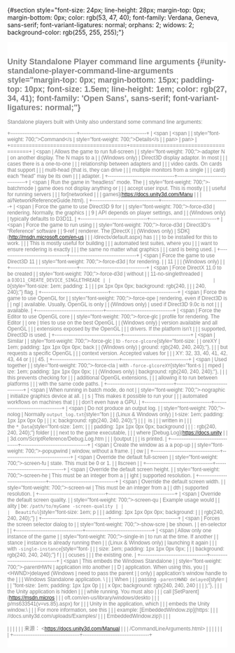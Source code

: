  {#section style="font-size: 24px; line-height: 28px; margin-top: 0px; margin-bottom: 0px; color: rgb(53, 47, 40); font-family: Verdana, Geneva, sans-serif; font-variant-ligatures: normal; orphans: 2; widows: 2; background-color: rgb(255, 255, 255);"}

<div class="content"
style="padding: 10px 0px; color: rgb(53, 47, 40); font-family: Verdana, Geneva, sans-serif; font-size: 12px; font-variant-ligatures: normal; orphans: 2; widows: 2; background-color: rgb(255, 255, 255);">

<div style="color:gray">

Unity Standalone Player command line arguments {#unity-standalone-player-command-line-arguments style="margin-top: 0px; margin-bottom: 15px; padding-top: 10px; font-size: 1.5em; line-height: 1em; color: rgb(27, 34, 41); font-family: 'Open Sans', sans-serif; font-variant-ligatures: normal;"}
----------------------------------------------

Standalone players built with Unity also understand some command line
arguments:

+--------------------------------------+--------------------------------------+
| <span                                | <span                                |
| style="font-weight: 700;">Command</s | style="font-weight: 700;">Details</s |
| pan>                                 | pan>                                 |
+======================================+======================================+
| <span                                | Allows the game to run full-screen   |
| style="font-weight: 700;">-adapter N | on another display. The N maps to a  |
| (Windows only)</span>                | Direct3D display adaptor. In most    |
|                                      | cases there is a one-to-one          |
|                                      | relationship between adapters and    |
|                                      | video cards. On cards that support   |
|                                      | multi-head (that is, they can drive  |
|                                      | multiple monitors from a single      |
|                                      | card) each “head” may be its own     |
|                                      | adapter.                             |
+--------------------------------------+--------------------------------------+
| <span                                | Run the game in “headless” mode. The |
| style="font-weight: 700;">-batchmode | game does not display anything or    |
| </span>                              | accept user input. This is mostly    |
|                                      | useful for running servers           |
|                                      | for[networked                        |
|                                      | games](https://docs.unity3d.com/Manu |
|                                      | al/NetworkReferenceGuide.html).      |
+--------------------------------------+--------------------------------------+
| <span                                | Force the game to use Direct3D 9 for |
| style="font-weight: 700;">-force-d3d | rendering. Normally, the graphics    |
| 9                                    | API depends on player settings, and  |
| (Windows only)</span>                | typically defaults to D3D11.         |
+--------------------------------------+--------------------------------------+
| <span                                | Force the game to run using          |
| style="font-weight: 700;">-force-d3d | Direct3D’s “Reference” software      |
| 9-ref                                | renderer. The [DirectX               |
| (Windows only)</span>                | SDK](http://msdn.microsoft.com/en-us |
|                                      | /directx/default.aspx) has           |
|                                      | to be installed for this to work.    |
|                                      | This is mostly useful for building   |
|                                      | automated test suites, where you     |
|                                      | want to ensure rendering is exactly  |
|                                      | the same no matter what graphics     |
|                                      | card is being used.                  |
+--------------------------------------+--------------------------------------+
| <span                                | Force the game to use Direct3D 11    |
| style="font-weight: 700;">-force-d3d | for rendering.                       |
| 11                                   |                                      |
| (Windows only)</span>                |                                      |
+--------------------------------------+--------------------------------------+
| <span                                | Force DirectX 11.0 to be created     |
| style="font-weight: 700;">-force-d3d | without                              |
| 11-no-singlethreaded</span>          | a `D3D11_CREATE_DEVICE_SINGLETHREADE |
|                                      | D`{style="font-size: 1em; padding: 1 |
|                                      | px 1px 0px 0px; background: rgb(240, |
|                                      |  240, 240);"} flag.                  |
+--------------------------------------+--------------------------------------+
| <span                                | Force the game to use OpenGL for     |
| style="font-weight: 700;">-force-ope | rendering, even if Direct3D is       |
| ngl                                  | available. Usually, OpenGL is only   |
| (Windows only)</span>                | used if Direct3D 9.0c is not         |
|                                      | available.                           |
+--------------------------------------+--------------------------------------+
| <span                                | Force the Editor to use OpenGL core  |
| style="font-weight: 700;">-force-glc | profile for rendering. The Editor    |
| ore                                  | tries to use on the best OpenGL      |
| (Windows only)</span>                | version available and all OpenGL     |
|                                      | extensions exposed by the OpenGL     |
|                                      | drivers. If the platform isn’t       |
|                                      | supported, Direct3D is used.         |
+--------------------------------------+--------------------------------------+
| <span                                | Similar                              |
| style="font-weight: 700;">-force-glc | to `-force-glcore`{style="font-size: |
| oreXY                                |  1em; padding: 1px 1px 0px 0px; back |
| (Windows only)</span>                | ground: rgb(240, 240, 240);"},       |
|                                      | but requests a specific OpenGL       |
|                                      | context version. Accepted values for |
|                                      | XY: 32, 33, 40, 41, 42, 43, 44 or    |
|                                      | 45.                                  |
+--------------------------------------+--------------------------------------+
| <span                                | Used together                        |
| style="font-weight: 700;">-force-cla | with `-force-glcoreXY`{style="font-s |
| mped                                 | ize: 1em; padding: 1px 1px 0px 0px;  |
| (Windows only)</span>                | background: rgb(240, 240, 240);"},   |
|                                      | this prevents checking for           |
|                                      | additional OpenGL extensions,        |
|                                      | allowing it to run between platforms |
|                                      | with the same code paths.            |
+--------------------------------------+--------------------------------------+
| <span                                | When running in batch mode, do not   |
| style="font-weight: 700;">-nographic | initialize graphics device at all.   |
| s</span>                             | This makes it possible to run your   |
|                                      | automated workflows on machines that |
|                                      | don’t even have a GPU.               |
+--------------------------------------+--------------------------------------+
| <span                                | Do not produce an output log.        |
| style="font-weight: 700;">-nolog     | Normally `output_log.txt`{style="fon |
| (Linux & Windows only)</span>        | t-size: 1em; padding: 1px 1px 0px 0p |
|                                      | x; background: rgb(240, 240, 240);"} |
|                                      |  is                                  |
|                                      | written in                           |
|                                      | the `*_Data`{style="font-size: 1em;  |
|                                      | padding: 1px 1px 0px 0px; background |
|                                      | : rgb(240, 240, 240);"} folder       |
|                                      | next to the game executable,         |
|                                      | where [Debug.Log](https://docs.unity |
|                                      | 3d.com/ScriptReference/Debug.Log.htm |
|                                      | l)output                             |
|                                      | is printed.                          |
+--------------------------------------+--------------------------------------+
| <span                                | Create the window as a a pop-up      |
| style="font-weight: 700;">-popupwind | window, without a frame.             |
| ow</span>                            |                                      |
+--------------------------------------+--------------------------------------+
| <span                                | Override the default full-screen     |
| style="font-weight: 700;">-screen-fu | state. This must be 0 or 1.          |
| llscreen</span>                      |                                      |
+--------------------------------------+--------------------------------------+
| <span                                | Override the default screen height.  |
| style="font-weight: 700;">-screen-he | This must be an integer from a       |
| ight</span>                          | supported resolution.                |
+--------------------------------------+--------------------------------------+
| <span                                | Override the default screen width.   |
| style="font-weight: 700;">-screen-wi | This must be an integer from a       |
| dth</span>                           | supported resolution.                |
+--------------------------------------+--------------------------------------+
| <span                                | Override the default screen quality. |
| style="font-weight: 700;">-screen-qu | Example usage would                  |
| ality</span>                         | be: `/path/to/myGame -screen-quality |
|                                      |  Beautiful`{style="font-size: 1em; p |
|                                      | adding: 1px 1px 0px 0px; background: |
|                                      |  rgb(240, 240, 240);"}               |
+--------------------------------------+--------------------------------------+
| <span                                | Forces the screen selector dialog to |
| style="font-weight: 700;">-show-scre | be shown.                            |
| en-selector</span>                   |                                      |
+--------------------------------------+--------------------------------------+
| <span                                | Allow only one instance of the game  |
| style="font-weight: 700;">-single-in | to run at the time. If another       |
| stance                               | instance is already running then     |
| (Linux & Windows only)</span>        | launching it again                   |
|                                      | with `-single-instance`{style="font- |
|                                      | size: 1em; padding: 1px 1px 0px 0px; |
|                                      |  background: rgb(240, 240, 240);"} f |
|                                      | ocuses                               |
|                                      | the existing one.                    |
+--------------------------------------+--------------------------------------+
| <span                                | This embeds the Windows Standalone   |
| style="font-weight: 700;">-parentHWN | application into another             |
| D                                    | application. When using this, you    |
| &lt;HWND&gt;|delayed (Windows        | need to pass the parent              |
| only)</span>                         | application’s window handle to the   |
|                                      | Windows Standalone application. \    |
|                                      | When                                 |
|                                      | passing `-parentHWND delayed`{style= |
|                                      | "font-size: 1em; padding: 1px 1px 0p |
|                                      | x 0px; background: rgb(240, 240, 240 |
|                                      | );"},                                |
|                                      | the Unity application is hidden      |
|                                      | while running. You must also         |
|                                      | call [SetParent](https://msdn.micros |
|                                      | oft.com/en-us/library/windows/deskto |
|                                      | p/ms633541(v=vs.85).aspx) for        |
|                                      | Unity in the application, which      |
|                                      | embeds the Unity window.\            |
|                                      | For more information, see this       |
|                                      | example: [EmbeddedWindow.zip](https: |
|                                      | //docs.unity3d.com/uploads/Examples/ |
|                                      | EmbeddedWindow.zip)\                 |
|                                      | <div style="color:gray">             |
|                                      |                                      |
|                                      | 来源： <https://docs.unity3d.com/Manual |
|                                      | /CommandLineArguments.html>          |
|                                      |                                      |
|                                      | </div>                               |
+--------------------------------------+--------------------------------------+

</div>

</div>
